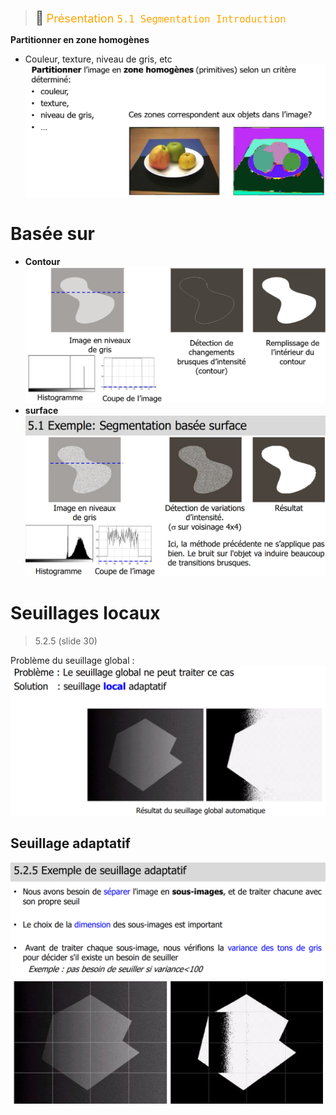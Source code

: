 > <span style="font-size: 1.5em">📖</span> <span style="color: orange; font-size: 1.3em;">Présentation `5.1 Segmentation Introduction`</span>


**Partitionner en zone homogènes**
- Couleur, texture, niveau de gris, etc
![](Screen/2022-12-19-13-48-58.png)

# Basée sur
- **Contour**
  ![](Screen/2022-12-19-13-55-03.png)
- **surface**
  ![](Screen/2022-12-19-13-55-34.png)

# Seuillages locaux
> 5.2.5 (slide 30)

Problème du seuillage global :
![](Screen/2023-01-16-13-12-57.png)

## Seuillage adaptatif
![](Screen/2023-01-16-13-14-02.png)
![](Screen/2023-01-16-13-14-30.png)